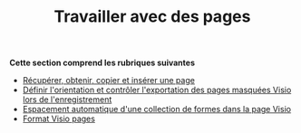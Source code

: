 ﻿---
title: Travailler avec des pages
type: docs
weight: 50
url: /fr/java/working-with-pages/
---
**Cette section comprend les rubriques suivantes** 
- [Récupérer, obtenir, copier et insérer une page](/diagram/fr/java/retrieve-get-copy-and-insert-a-page/)
- [Définir l'orientation et contrôler l'exportation des pages masquées Visio lors de l'enregistrement](/diagram/fr/java/set-orientation-and-control-the-export-of-hidden-visio-pages-on-saving/)
- [Espacement automatique d'une collection de formes dans la page Visio](/diagram/fr/java/auto-space-a-collection-of-shapes-in-the-visio-page/)
- [Format Visio pages](/diagram/fr/java/format-visio-pages/)
